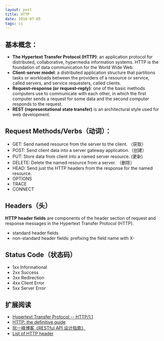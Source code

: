 ```yaml
---
layout: post
title: HTTP
date: 2016-07-05
tags: cs
---
```


## 基本概念：

- **The Hypertext Transfer Protocol (HTTP)**: an application protocol for distributed, collaborative, hypermedia information systems. HTTP is the foundation of data communication for the World Wide Web.
- **Client-server model**: a distributed application structure that partitions tasks or workloads between the providers of a resource or service, called servers, and service requesters, called clients.
- **Request–response (or request–reply)**: one of the basic methods computers use to communicate with each other, in which the first computer sends a request for some data and the second computer responds to the request.
- **REST (representational state transfer)** is an architectural style used for web development.

## Request Methods/Verbs（动词）：

- GET: Send named resource from the server to the client. （获取）
- POST: Send client data into a server gateway application.（创建）
- PUT: Store data from client into a named server resource. (更新)
- DELETE: Delete the named resource from a server. （删除）
- HEAD: Send just the HTTP headers from the response for the named resource.
- OPTIONS
- TRACE
- CONNECT

## Headers（头）

**HTTP header fields** are components of the header section of request and response messages in the Hypertext Transfer Protocol (HTTP).

- standard header fields
- non-standard header fields: prefixing the field name with X-

## Status Code（状态码）

- 1xx Informational
- 2xx Success
- 3xx Redirection
- 4xx Client Error
- 5xx Server Error	



## 扩展阅读

- [Hypertext Transfer Protocol -- HTTP/1.1](https://tools.ietf.org/rfc/rfc2616.txt)
- [HTTP: the definitive guide](https://book.douban.com/subject/10746113/)
- [阮一峰博客《RESTful API 设计指南》](http://www.ruanyifeng.com/blog/2014/05/restful_api.html)
- [List of HTTP header](https://en.wikipedia.org/wiki/List_of_HTTP_header_fields)
